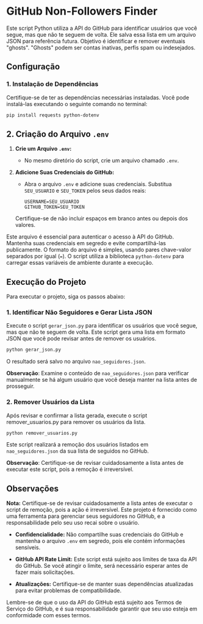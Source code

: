 # GitHub Non-Followers Finder

Este script Python utiliza a API do GitHub para identificar usuários que você segue, mas que não te seguem de volta. Ele salva essa lista em um arquivo JSON para referência futura.
Objetivo é identificar e remover eventuais "ghosts". "Ghosts" podem ser contas inativas, perfis spam ou indesejados.

## Configuração

### 1. Instalação de Dependências

Certifique-se de ter as dependências necessárias instaladas. Você pode instalá-las executando o seguinte comando no terminal:

```bash
pip install requests python-dotenv
```

## 2. Criação do Arquivo `.env`

1. **Crie um Arquivo `.env`:**

   - No mesmo diretório do script, crie um arquivo chamado `.env`.

2. **Adicione Suas Credenciais do GitHub:**

   - Abra o arquivo `.env` e adicione suas credenciais. Substitua `SEU_USUARIO` e `SEU_TOKEN` pelos seus dados reais:

     ```env
     USERNAME=SEU_USUARIO
     GITHUB_TOKEN=SEU_TOKEN
     ```

   Certifique-se de não incluir espaços em branco antes ou depois dos valores.

Este arquivo é essencial para autenticar o acesso à API do GitHub. Mantenha suas credenciais em segredo e evite compartilhá-las publicamente. O formato do arquivo é simples, usando pares chave-valor separados por igual (`=`). O script utiliza a biblioteca `python-dotenv` para carregar essas variáveis de ambiente durante a execução.

## Execução do Projeto

Para executar o projeto, siga os passos abaixo:

### 1. Identificar Não Seguidores e Gerar Lista JSON

Execute o script `gerar_json.py` para identificar os usuários que você segue, mas que não te seguem de volta. Este script gera uma lista em formato JSON que você pode revisar antes de remover os usuários.

```bash
python gerar_json.py
```

O resultado será salvo no arquivo `nao_seguidores.json`.

**Observação**: Examine o conteúdo de `nao_seguidores.json` para verificar manualmente se há algum usuário que você deseja manter na lista antes de prosseguir.

### 2. Remover Usuários da Lista

Após revisar e confirmar a lista gerada, execute o script remover_usuarios.py para remover os usuários da lista.

```bash
python remover_usuarios.py
```

Este script realizará a remoção dos usuários listados em `nao_seguidores.json` da sua lista de seguidos no GitHub.

**Observação**: Certifique-se de revisar cuidadosamente a lista antes de executar este script, pois a remoção é irreversível.

## Observações

**Nota:** Certifique-se de revisar cuidadosamente a lista antes de executar o script de remoção, pois a ação é irreversível. Este projeto é fornecido como uma ferramenta para gerenciar seus seguidores no GitHub, e a responsabilidade pelo seu uso recai sobre o usuário.

- **Confidencialidade:** Não compartilhe suas credenciais do GitHub e mantenha o arquivo `.env` em segredo, pois ele contém informações sensíveis.

- **GitHub API Rate Limit:** Este script está sujeito aos limites de taxa da API do GitHub. Se você atingir o limite, será necessário esperar antes de fazer mais solicitações.

- **Atualizações:** Certifique-se de manter suas dependências atualizadas para evitar problemas de compatibilidade.

Lembre-se de que o uso da API do GitHub está sujeito aos Termos de Serviço do GitHub, e é sua responsabilidade garantir que seu uso esteja em conformidade com esses termos.
